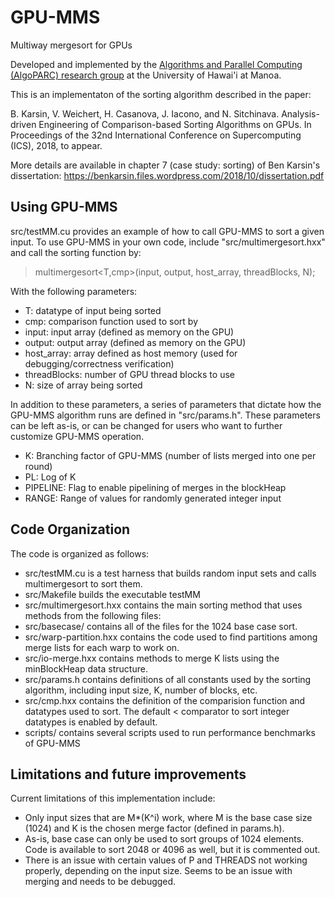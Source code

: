 # GPU-MMS
Multiway mergesort for GPUs

Developed and implemented by the <a href=http://algoparc.ics.hawaii.edu/>Algorithms and Parallel Computing (AlgoPARC) research group</a> at the University of Hawai'i at Manoa.

This is an implementaton of the sorting algorithm described in the paper: 

B. Karsin, V. Weichert, H. Casanova, J. Iacono, and N. Sitchinava. Analysis-driven Engineering of Comparison-based Sorting Algorithms on GPUs. In Proceedings of the 32nd International Conference on Supercomputing (ICS), 2018, to appear.

More details are available in chapter 7 (case study: sorting) of Ben Karsin's dissertation: https://benkarsin.files.wordpress.com/2018/10/dissertation.pdf

## Using GPU-MMS

src/testMM.cu provides an example of how to call GPU-MMS to sort a given input.  To use GPU-MMS in your own code, include "src/multimergesort.hxx" and call the sorting function by:

> multimergesort<T,cmp>(input, output, host_array, threadBlocks, N);

With the following parameters:
- T: datatype of input being sorted
- cmp: comparison function used to sort by
- input: input array (defined as memory on the GPU)
- output: output array (defined as memory on the GPU)
- host_array: array defined as host memory (used for debugging/correctness verification)
- threadBlocks: number of GPU thread blocks to use
- N: size of array being sorted

In addition to these parameters, a series of parameters that dictate how the GPU-MMS algorithm runs are defined in "src/params.h".  These parameters can be left as-is, or can be changed for users who want to further customize GPU-MMS operation.
- K: Branching factor of GPU-MMS (number of lists merged into one per round)
- PL: Log of K
- PIPELINE: Flag to enable pipelining of merges in the blockHeap
- RANGE: Range of values for randomly generated integer input

## Code Organization

The code is organized as follows:

- src/testMM.cu is a test harness that builds random input sets and calls multimergesort to sort them.
- src/Makefile builds the executable testMM
- src/multimergesort.hxx contains the main sorting method that uses methods from the following files:
- src/basecase/ contains all of the files for the 1024 base case sort.
- src/warp-partition.hxx contains the code used to find partitions among merge lists for each warp to work on.
- src/io-merge.hxx contains methods to merge K lists using the minBlockHeap data structure.
- src/params.h contains definitions of all constants used by the sorting algorithm, including input size, K, number of blocks, etc.
- src/cmp.hxx contains the definition of the comparision function and datatypes used to sort.  The default < comparator to sort integer datatypes is enabled by default.
- scripts/ contains several scripts used to run performance benchmarks of GPU-MMS

## Limitations and future improvements

Current limitations of this implementation include:
- Only input sizes that are M*(K^i) work, where M is the base case size (1024) and K is the chosen merge factor (defined in params.h).
- As-is, base case can only be used to sort groups of 1024 elements.  Code is available to sort 2048 or 4096 as well, but it is commented out.
- There is an issue with certain values of P and THREADS not working properly, depending on the input size.  Seems to be an issue with merging and needs to be debugged.
